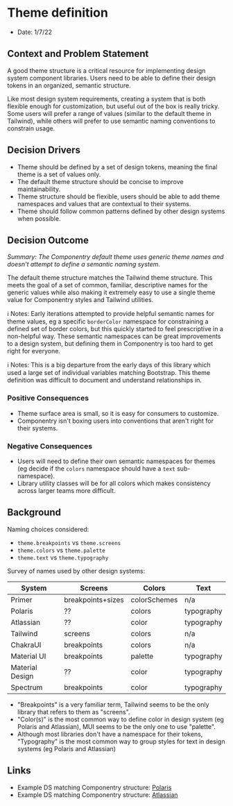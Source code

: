 # Theme definition

- Date: 1/7/22

## Context and Problem Statement

A good theme structure is a critical resource for implementing design system
component libraries. Users need to be able to define their design tokens in an
organized, semantic structure.

Like most design system requirements, creating a system that is both flexible
enough for customization, but useful out of the box is really tricky. Some users
will prefer a range of values (similar to the default theme in Tailwind), while
others will prefer to use semantic naming conventions to constrain usage.

## Decision Drivers

- Theme should be defined by a set of design tokens, meaning the final theme is
  a set of values only.
- The default theme structure should be concise to improve maintainability.
- Theme structure should be flexible, users should be able to add theme
  namespaces and values that are contextual to their systems.
- Theme should follow common patterns defined by other design systems when
  possible.

## Decision Outcome

_Summary: The Componentry default theme uses generic theme names and doesn't
attempt to define a semantic naming system._

The default theme structure matches the Tailwind theme structure. This meets the
goal of a set of common, familiar, descriptive names for the generic values
while also making it extremely easy to use a single theme value for Componentry
styles and Tailwind utilities.

ℹ️️ Notes: Early iterations attempted to provide helpful semantic names for
theme values, eg a specific `borderColor` namespace for constraining a defined
set of border colors, but this quickly started to feel prescriptive in a
non-helpful way. These semantic namespaces can be great improvements to a design
system, but defining them in Componentry is too hard to get right for everyone.

ℹ️️ Notes: This is a big departure from the early days of this library which
used a large set of individual variables matching Bootstrap. This theme
definition was difficult to document and understand relationships in.

### Positive Consequences

- Theme surface area is small, so it is easy for consumers to customize.
- Componentry isn't boxing users into conventions that aren't right for their
  systems.

### Negative Consequences

- Users will need to define their own semantic namespaces for themes (eg decide
  if the `colors` namespace should have a `text` sub-namespace).
- Library utility classes will be for all colors which makes consistency across
  larger teams more difficult.

## Background

Naming choices considered:

- `theme.breakpoints` vs `theme.screens`
- `theme.colors` vs `theme.palette`
- `theme.text` vs `theme.typography`

Survey of names used by other design systems:

| System          | Screens           | Colors       | Text       |
| --------------- | ----------------- | ------------ | ---------- |
| Primer          | breakpoints+sizes | colorSchemes | n/a        |
| Polaris         | ??                | colors       | typography |
| Atlassian       | ??                | color        | typography |
| Tailwind        | screens           | colors       | n/a        |
| ChakraUI        | breakpoints       | colors       | n/a        |
| Material UI     | breakpoints       | palette      | typography |
| Material Design | ??                | color        | typography |
| Spectrum        | breakpoints       | color        | typography |

- "Breakpoints" is a very familiar term, Tailwind seems to be the only library
  that refers to them as "screens".
- "Color(s)" is the most common way to define color in design system (eg Polaris
  and Atlassian), MUI seems to be the only one to use "palette".
- Although most libraries don't have a namespace for their tokens, "Typography"
  is the most common way to group styles for text in design systems (eg Polaris
  and Atlassian)

## Links

- Example DS matching Componentry structure:
  [Polaris](https://polaris.shopify.com/design/design)
- Example DS matching Componentry structure:
  [Atlassian](https://atlassian.design/)
